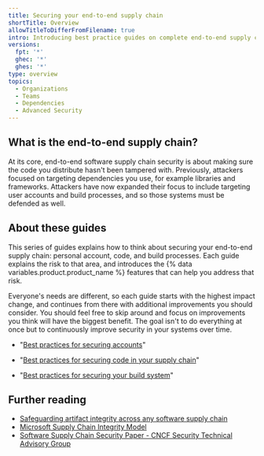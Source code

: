 ```yaml
---
title: Securing your end-to-end supply chain
shortTitle: Overview
allowTitleToDifferFromFilename: true
intro: Introducing best practice guides on complete end-to-end supply chain security including personal accounts, code, and build processes.
versions:
  fpt: '*'
  ghec: '*'
  ghes: '*'
type: overview
topics:
  - Organizations
  - Teams
  - Dependencies
  - Advanced Security
---
```


## What is the end-to-end supply chain?

At its core, end-to-end software supply chain security is about making sure the code you distribute hasn't been tampered with. Previously, attackers focused on targeting dependencies you use, for example libraries and frameworks. Attackers have now expanded their focus to include targeting user accounts and build processes, and so those systems must be defended as well.

## About these guides

This series of guides explains how to think about securing your end-to-end supply chain: personal account, code, and build processes. Each guide explains the risk to that area, and introduces the {% data variables.product.product_name %} features that can help you address that risk. 

Everyone's needs are different, so each guide starts with the highest impact change, and continues from there with additional improvements you should consider. You should feel free to skip around and focus on improvements you think will have the biggest benefit. The goal isn't to do everything at once but to continuously improve security in your systems over time.

- "[Best practices for securing accounts](/code-security/supply-chain-security/end-to-end-supply-chain/securing-accounts)"

- "[Best practices for securing code in your supply chain](/code-security/supply-chain-security/end-to-end-supply-chain/securing-code)"

- "[Best practices for securing your build system](/code-security/supply-chain-security/end-to-end-supply-chain/securing-builds)"

## Further reading

- [Safeguarding artifact integrity across any software supply chain](https://slsa.dev/)
- [Microsoft Supply Chain Integrity Model](https://github.com/microsoft/scim)
- [Software Supply Chain Security Paper - CNCF Security Technical Advisory Group](https://github.com/cncf/tag-security/blob/main/supply-chain-security/supply-chain-security-paper/CNCF_SSCP_v1.pdf)
